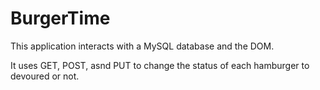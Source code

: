 # BurgerTime

This application interacts with a MySQL database and the DOM. 

It uses GET, POST, asnd PUT to change the status of each hamburger to devoured or not. 

